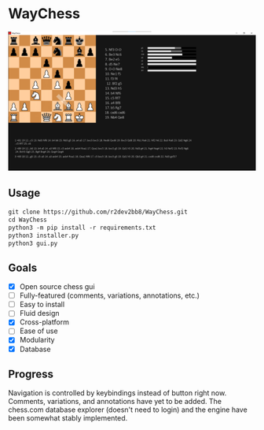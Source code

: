 # WayChess

![demo](img/demo/general_screen.png)

## Usage

```
git clone https://github.com/r2dev2bb8/WayChess.git
cd WayChess
python3 -m pip install -r requirements.txt
python3 installer.py
python3 gui.py
```

## Goals

  - [x] Open source chess gui
  - [ ] Fully-featured (comments, variations, annotations, etc.)
  - [ ] Easy to install
  - [ ] Fluid design
  - [x] Cross-platform
  - [ ] Ease of use
  - [x] Modularity
  - [x] Database

## Progress

Navigation is controlled by keybindings instead of button right now. Comments, variations, and annotations have yet to be added. The chess.com database explorer (doesn't need to login) and the engine have been somewhat stably implemented.

